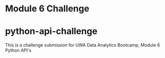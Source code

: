 # Module 6 Challenge
# python-api-challenge

This is a challenge submission for UWA Data Analytics Bootcamp, Module 6 Python API's

